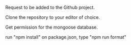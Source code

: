 Request to be added to the Github project.

Clone the repository to your editor of choice.

Get permission for the mongoose database.

run "npm install" on package.json, type "npm run format"
